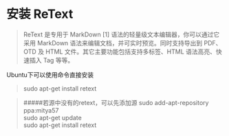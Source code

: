 # 安装 ReText
>ReText 是专用于 MarkDown [1] 语法的轻量级文本编辑器，你可以通过它采用 MarkDown 语法来编辑文档，并可实时预览。同时支持导出到 PDF、OTD 及 HTML 文件。其它主要功能包括支持多标签、HTML 语法高亮、快速插入 Tag 等等。

Ubuntu下可以使用命令直接安装
>sudo apt-get install retext


>#####若源中没有的retext，可以先添加源
>sudo add-apt-repository ppa:mitya57   
>sudo apt-get update   
>sudo apt-get install retext   